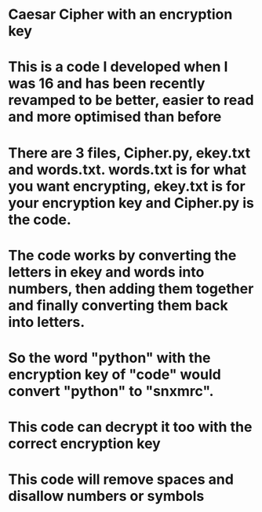 # Caesar Cipher with an encryption key
# This is a code I developed when I was 16 and has been recently revamped to be better, easier to read and more optimised than before
#
# There are 3 files, Cipher.py, ekey.txt and words.txt. words.txt is for what you want encrypting, ekey.txt is for your encryption key and Cipher.py is the code.
# The code works by converting the letters in ekey and words into numbers, then adding them together and finally converting them back into letters.
# So the word "python" with the encryption key of "code" would convert "python" to "snxmrc". 
# This code can decrypt it too with the correct encryption key
# This code will remove spaces and disallow numbers or symbols
